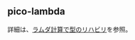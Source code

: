 ## pico-lambda

詳細は、[ラムダ計算で型のリハビリ](https://sititou70.github.io/%E3%83%A9%E3%83%A0%E3%83%80%E8%A8%88%E7%AE%97%E3%81%A7%E5%9E%8B%E3%81%AE%E3%83%AA%E3%83%8F%E3%83%93%E3%83%AA/)を参照。
